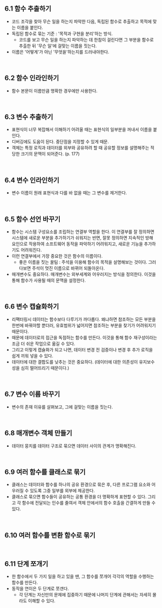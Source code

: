 ## 6.1 함수 추출하기

- 코드 조각을 찾아 무슨 일을 하는지 파악한 다음, 독립된 함수로 추출하고 목적에 맞는 이름을 붙인다.
- 독립된 함수로 묶는 기준 : '목적과 구현을 분리'하는 방식.
  - 코드를 보고 무슨 일을 하는지 파악하는 데 한참이 걸린다면 그 부분을 함수로 추출한 뒤 '무슨 일'에 걸맞는 이름을 짓는다.
- 이름은 '어떻게'가 아닌 '무엇을'하는지를 드러내야한다.

<br>

## 6.2 함수 인라인하기

- 함수 본문이 이름만큼 명확한 경우에만 사용한다.

<br>

## 6.3 변수 추출하기

- 표현식이 너무 복잡해서 이해하기 어려울 때는 표현식의 일부분을 꺼내서 이름을 붙인다.
- 디버깅에도 도움이 된다. 중단점을 지정할 수 있게 때문.
- 객체는 특정 로직과 데이터를 외부와 공유하려 할 때 공유할 정보를 설명해주는 적당한 크기의 문맥이 되어준다. (p. 177)

<br>

## 6.4 변수 인라인하기

- 변수 이름이 원래 표현식과 다를 바 없을 때는 그 변수를 제거한다.

<br>

## 6.5 함수 선언 바꾸기

- 함수는 시스템 구성요소를 조립하는 연결부 역할을 한다. 이 연결부를 잘 정의하면 시스템에 새로운 부분을 추가하기가 쉬워지는 반면, 잘못 정의하면 지속적인 방해 요인으로 작용하여 소프트웨어 동작을 파악하기 어려워지고, 새로운 기능을 추가하기도 어려워진다.
- 이런 연결부에서 가장 중요한 것은 함수의 이름이다.
  - 좋은 이름을 짓는 꿀팀 : 주석을 이용해 함수의 목적을 설명해보는 것이다. 그러다보면 주석이 멋진 이름으로 바뀌어 되돌아온다.
- 매개변수도 중요하다. 매개변수는 외부세계와 어우러지는 방식을 정의한다. 이것을 통해 함수가 사용될 때의 문맥을 설정한다.

<br>

## 6.6 변수 캡슐화하기

- 리팩터링시 데이터는 함수보다 다루기가 까다롭다. 왜냐하면 참조하는 모든 부분을 한번에 바꿔야할 뿐더러, 유효범위가 넓어지면 참조하는 부분을 찾기가 어려워지기 때문이다.
- 때문에 데이터로의 접근을 독점하는 함수를 만든다. 이것을 통해 함수 재구성이라는 조금 더 쉬운 작업으로 옮길 수 있다.
- 그리고 이렇게 캡슐화가 되고 나면, 데이터 변경 전 검증이나 변경 후 추가 로직을 쉽게 끼워 넣을 수 있다.
- 데이터에 대한 결합도를 낮추는 것은 중요하다. (데이터에 대한 의존성이 유지보수성을 심히 떨어뜨리기 때문이다.)

<br>

## 6.7 변수 이름 바꾸기

- 변수의 존재 이유를 살펴보고, 그에 걸맞는 이름을 짓는다.

<br>

## 6.8 매개변수 객체 만들기

- 데이터 뭉치를 데이터 구조로 묶으면 데이터 사이의 관계가 명확해진다.

<br>

## 6.9 여러 함수를 클래스로 묶기

- 클래스는 데이터와 함수를 하나의 공유 환경으로 묶은 후, 다른 프로그램 요소와 어우러질 수 있도록 그중 일부를 외부에 제공한다.
- 클래스로 묶으면 함수들이 공유하는 공통 환경을 더 명확하게 표현할 수 있다. 그리고 각 함수에 전달되는 인수를 줄여서 객체 안에서의 함수 호출을 간결하게 만들 수 있다.

<br>

## 6.10 여러 함수를 변환 함수로 묶기

<br>

## 6.11 단계 쪼개기

- 한 함수에서 두 가지 일을 하고 있을 땐, 그 함수를 쪼개어 각각의 역할을 수행하는 함수를 만든다.
- 동작을 연이은 두 단계로 쪼갠다.
  - 각 단계는 자신만의 문제에 집중하기 때문에 나머지 단계에 관해서는 자세히 몰라도 이해할 수 있다.
